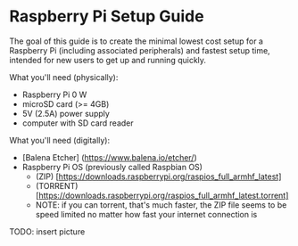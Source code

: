 # Raspberry Pi Setup Guide

The goal of this guide is to create the minimal lowest cost setup for a Raspberry Pi (including associated peripherals) and fastest setup time, intended for new users to get up and running quickly.  

What you'll need (physically):
- Raspberry Pi 0 W
- microSD card (>= 4GB)
- 5V (2.5A) power supply
- computer with SD card reader

What you'll need (digitally):
- [Balena Etcher] (https://www.balena.io/etcher/)
- Raspberry Pi OS (previously called Raspbian OS)
  - (ZIP) [https://downloads.raspberrypi.org/raspios_full_armhf_latest]
  - (TORRENT) [https://downloads.raspberrypi.org/raspios_full_armhf_latest.torrent] 
  - NOTE: if you can torrent, that's much faster, the ZIP file seems to be speed limited no matter how fast your internet connection is

TODO: insert picture
